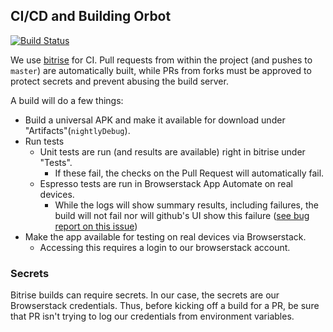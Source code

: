 ## CI/CD and Building Orbot

[![Build Status](https://app.bitrise.io/app/0e76c31b8e7e1801/status.svg?token=S2weJXueO3AvrDUrrd85SA&branch=master)](https://app.bitrise.io/app/0e76c31b8e7e1801)

We use [bitrise](https://app.bitrise.io/app/0e76c31b8e7e1801) for CI.  Pull requests from within 
the project (and pushes to `master`) are automatically built, while PRs from forks must be approved to protect
secrets and prevent abusing the build server.

A build will do a few things:

* Build a universal APK and make it available for download under "Artifacts"(`nightlyDebug`).
* Run tests
    * Unit tests are run (and results are available) right in bitrise under "Tests".
        * If these fail, the checks on the Pull Request will automatically fail.
    * Espresso tests are run in Browserstack App Automate on real devices.
        * While the logs will show summary results, including failures, the build will not fail nor will github's UI show this failure ([see bug report on this issue](https://github.com/browserstack/browserstack-bitrise-espresso-step/issues/10))
* Make the app available for testing on real devices via Browserstack.
    * Accessing this requires a login to our browserstack account.

### Secrets

Bitrise builds can require secrets. In our case, the secrets are our Browserstack credentials. Thus, before kicking off a build for a PR, be sure that PR isn't trying to log our credentials from environment variables.